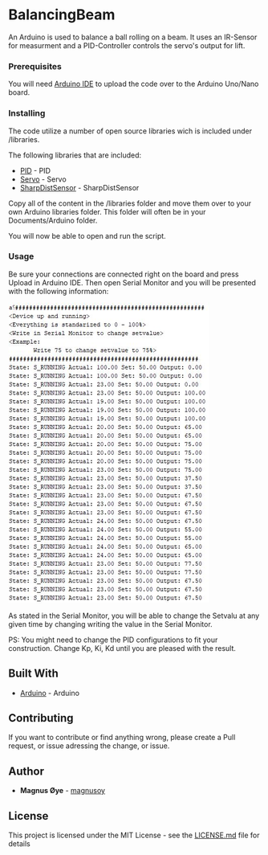 # BalancingBeam
An Arduino is used to balance a ball rolling on a beam. It uses an IR-Sensor for measurment and a PID-Controller controls the servo's output for lift.

### Prerequisites

You will need [Arduino IDE](https://www.arduino.cc/en/Main/Software) to upload the code over to the Arduino Uno/Nano board.


### Installing

The code utilize a number of open source libraries wich is included under /libraries.

The following libraries that are included:
* [PID](https://github.com/br3ttb/Arduino-PID-Library) - PID
* [Servo](https://github.com/arduino-libraries/Servo) - Servo
* [SharpDistSensor](https://github.com/DrGFreeman/SharpDistSensor) - SharpDistSensor

Copy all of the content in the /libraries folder and move them over to your own Arduino libraries folder.
This folder will often be in your Documents/Arduino folder.

You will now be able to open and run the script.

### Usage

Be sure your connections are connected right on the board and press Upload in Arduino IDE.
Then open Serial Monitor and you will be presented with the following information:

![Output](https://github.com/magnusoy/BalancingBeam/blob/master/docs/out.JPG)

As stated in the Serial Monitor, you will be able to change the Setvalu at any given time by changing writing the value in the Serial Monitor.

PS: You might need to change the PID configurations to fit your construction. Change Kp, Ki, Kd until you are pleased with the result.

## Built With

* [Arduino](https://www.arduino.cc/) - Arduino

## Contributing

If you want to contribute or find anything wrong, please create a Pull request, or issue adressing the change, or issue.


## Author

* **Magnus Øye** - [magnusoy](https://github.com/magnusoy)


## License

This project is licensed under the MIT License - see the [LICENSE.md](https://github.com/magnusoy/BalancingBeam/blob/master/LICENSE) file for details
